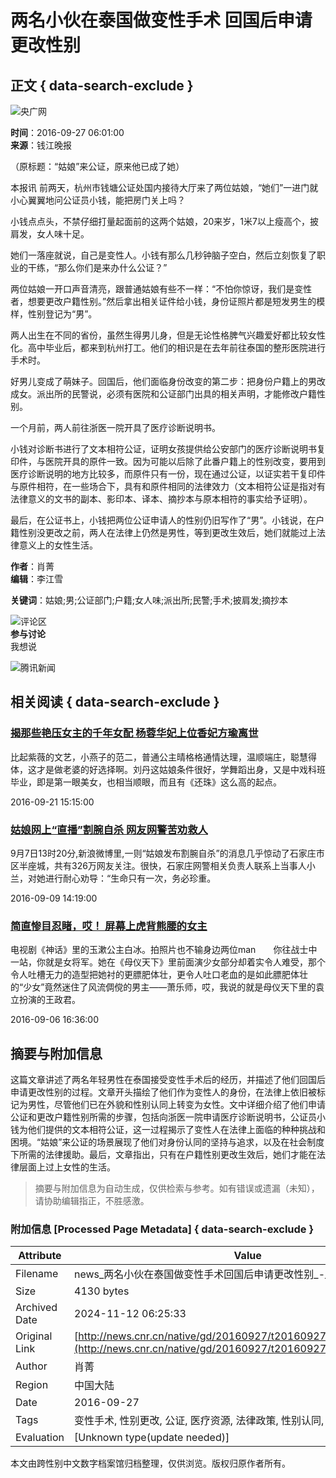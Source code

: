 # 两名小伙在泰国做变性手术 回国后申请更改性别

## 正文 { data-search-exclude }


![央广网](http://www.cnr.cn/images2015/cnrlogo.jpg)

**时间**：2016-09-27 06:01:00  
**来源**：钱江晚报  

（原标题：“姑娘”来公证，原来他已成了她）

本报讯 前两天，杭州市钱塘公证处国内接待大厅来了两位姑娘，“她们”一进门就小心翼翼地问公证员小钱，能把房门关上吗？

小钱点点头，不禁仔细打量起面前的这两个姑娘，20来岁，1米7以上瘦高个，披肩发，女人味十足。

她们一落座就说，自己是变性人。小钱有那么几秒钟脑子空白，然后立刻恢复了职业的干练，“那么你们是来办什么公证？”

两位姑娘一开口声音清亮，跟普通姑娘有些不一样：“不怕你惊讶，我们是变性者，想要更改户籍性别。”然后拿出相关证件给小钱，身份证照片都是短发男生的模样，性别登记为“男”。

两人出生在不同的省份，虽然生得男儿身，但是无论性格脾气兴趣爱好都比较女性化。高中毕业后，都来到杭州打工。他们的相识是在去年前往泰国的整形医院进行手术时。

好男儿变成了萌妹子。回国后，他们面临身份改变的第二步：把身份户籍上的男改成女。派出所的民警说，必须有医院和公证部门出具的相关声明，才能修改户籍性别。

一个月前，两人前往浙医一院开具了医疗诊断说明书。

小钱对诊断书进行了文本相符公证，证明女孩提供给公安部门的医疗诊断说明书复印件，与医院开具的原件一致。因为可能以后除了此番户籍上的性别改变，要用到医疗诊断说明的地方比较多，而原件只有一份，现在通过公证，以证实若干复印件与原件相符，在一些场合下，具有和原件相同的法律效力（文本相符公证是指对有法律意义的文书的副本、影印本、译本、摘抄本与原本相符的事实给予证明）。

最后，在公证书上，小钱把两位公证申请人的性别仍旧写作了“男”。小钱说，在户籍性别没更改之前，两人在法律上仍然是男性，等到更改生效后，她们就能过上法律意义上的女性生活。

**作者**：肖菁  
**编辑**：李江雪  

**关键词**：姑娘;男;公证部门;户籍;女人味;派出所;民警;手术;披肩发;摘抄本

![评论区](http://www.cnr.cn/images2015/images/slj.gif)  
**参与讨论**  
我想说  

![腾讯新闻](http://www.cnr.cn/images2015/images/qian.jpg)  

## 相关阅读 { data-search-exclude }

### [揭那些艳压女主的千年女配 杨蓉华妃上位香妃方瑜离世](http://www.cnr.cn/ent/tg/20160921/t20160921_523151543.shtml)

比起紫薇的文艺，小燕子的范二，普通公主晴格格通情达理，温顺端庄，聪慧得体，这才是做老婆的好选择啊。刘丹这姑娘条件很好，学舞蹈出身，又是中戏科班毕业，即是第一眼美女，也相当顺眼，而且有《还珠》这么高的起点。

2016-09-21 15:15:00

### [姑娘网上“直播”割腕自杀 网友网警苦劝救人](http://www.cnr.cn/newscenter/native/gd/20160909/t20160909_523125299.shtml)

9月7日13时20分,新浪微博里,一则“姑娘发布割腕自杀”的消息几乎惊动了石家庄市区半座城，共有326万网友关注。很快，石家庄网警相关负责人联系上当事人小兰，对她进行耐心劝导：“生命只有一次，务必珍重。

2016-09-09 14:19:00

### [简直惨目忍睹，哎！ 屏幕上虎背熊腰的女主](http://www.cnr.cn/ent/tg/20160906/t20160906_523117012.shtml)

电视剧《神话》里的玉漱公主白冰。拍照片也不输身边两位man　　你往战士中一站，你就是女将军。她在《母仪天下》里前面演少女部分却着实令人难受，那个令人吐槽无力的造型把她衬的更膘肥体壮，更令人吐口老血的是如此膘肥体壮的“少女”竟然迷住了风流倜傥的男主——萧乐师，哎，我说的就是母仪天下里的袁立扮演的王政君。

2016-09-06 16:36:00
<!-- tcd_original_link http://news.cnr.cn/native/gd/20160927/t20160927_523162602.shtml -->
## 摘要与附加信息

<!-- tcd_abstract -->
这篇文章讲述了两名年轻男性在泰国接受变性手术后的经历，并描述了他们回国后申请更改性别的过程。文章开头描绘了他们作为变性人的身份，在法律上依旧被标记为男性，尽管他们已在外貌和性别认同上转变为女性。文中详细介绍了他们申请公证和更改户籍性别所需的步骤，包括向浙医一院申请医疗诊断说明书，公证员小钱为他们提供的文本相符公证，这一过程揭示了变性人在法律上面临的种种挑战和困境。“姑娘”来公证的场景展现了他们对身份认同的坚持与追求，以及在社会制度下所需的法律援助。最后，文章指出，只有在户籍性别更改生效后，她们才能在法律层面上过上女性的生活。
<!-- tcd_abstract_end -->

> 摘要与附加信息为自动生成，仅供检索与参考。如有错误或遗漏（未知），请协助编辑指正，不胜感激。

### 附加信息 [Processed Page Metadata] { data-search-exclude }

| Attribute       | Value                                  |
|-----------------|----------------------------------------|
| Filename        | news_两名小伙在泰国做变性手术回国后申请更改性别_-_央广网.md                             |
| Size            | 4130 bytes                           |
| Archived Date   | 2024-11-12 06:25:33                             |
| Original Link   | [http://news.cnr.cn/native/gd/20160927/t20160927_523162602.shtml](http://news.cnr.cn/native/gd/20160927/t20160927_523162602.shtml)                       |
| Author          | 肖菁                               |
| Region          | 中国大陆                               |
| Date            | 2016-09-27                                 |
| Tags            | 变性手术, 性别更改, 公证, 医疗资源, 法律政策, 性别认同, 跨性别者, 社会挑战                                 |
| Evaluation            | [Unknown type(update needed)]                                 |
<!-- tcd_table_end -->

本文由跨性别中文数字档案馆归档整理，仅供浏览。版权归原作者所有。
